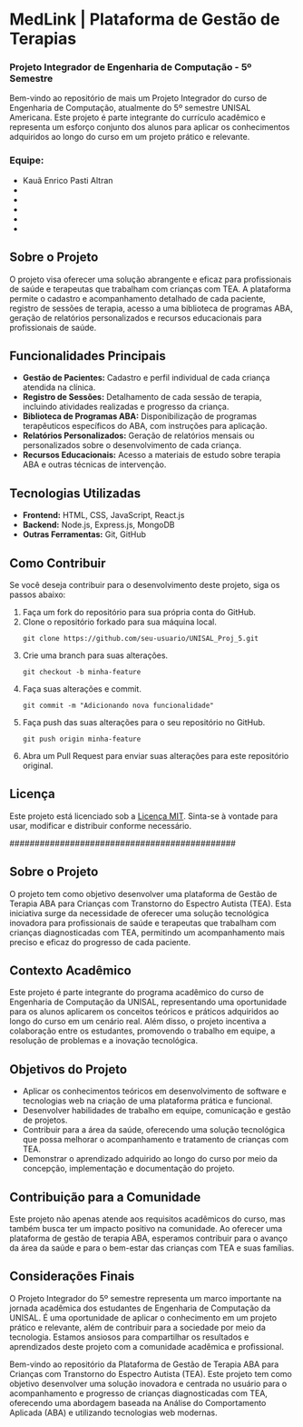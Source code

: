 # MedLink   |   Plataforma de Gestão de Terapias
### Projeto Integrador de Engenharia de Computação - 5º Semestre

Bem-vindo ao repositório de mais um Projeto Integrador do curso de Engenharia de Computação, atualmente do 5º semestre UNISAL Americana. Este projeto é parte integrante do currículo acadêmico e representa um esforço conjunto dos alunos para aplicar os conhecimentos adquiridos ao longo do curso em um projeto prático e relevante.

### Equipe:
* Kauã Enrico Pasti Altran
* 
* 
* 
* 
* 


## Sobre o Projeto

O projeto visa oferecer uma solução abrangente e eficaz para profissionais de saúde e terapeutas que trabalham com crianças com TEA. A plataforma permite o cadastro e acompanhamento detalhado de cada paciente, registro de sessões de terapia, acesso a uma biblioteca de programas ABA, geração de relatórios personalizados e recursos educacionais para profissionais de saúde.

## Funcionalidades Principais

- **Gestão de Pacientes:** Cadastro e perfil individual de cada criança atendida na clínica.
- **Registro de Sessões:** Detalhamento de cada sessão de terapia, incluindo atividades realizadas e progresso da criança.
- **Biblioteca de Programas ABA:** Disponibilização de programas terapêuticos específicos do ABA, com instruções para aplicação.
- **Relatórios Personalizados:** Geração de relatórios mensais ou personalizados sobre o desenvolvimento de cada criança.
- **Recursos Educacionais:** Acesso a materiais de estudo sobre terapia ABA e outras técnicas de intervenção.

## Tecnologias Utilizadas

- **Frontend:** HTML, CSS, JavaScript, React.js
- **Backend:** Node.js, Express.js, MongoDB
- **Outras Ferramentas:** Git, GitHub

## Como Contribuir

Se você deseja contribuir para o desenvolvimento deste projeto, siga os passos abaixo:

1. Faça um fork do repositório para sua própria conta do GitHub.
2. Clone o repositório forkado para sua máquina local.
   ```
   git clone https://github.com/seu-usuario/UNISAL_Proj_5.git
   ```
3. Crie uma branch para suas alterações.
   ```
   git checkout -b minha-feature
   ```
4. Faça suas alterações e commit.
   ```
   git commit -m "Adicionando nova funcionalidade"
   ```
5. Faça push das suas alterações para o seu repositório no GitHub.
   ```
   git push origin minha-feature
   ```
6. Abra um Pull Request para enviar suas alterações para este repositório original.

## Licença

Este projeto está licenciado sob a [Licença MIT](LICENSE). Sinta-se à vontade para usar, modificar e distribuir conforme necessário.


#############################################






## Sobre o Projeto

O projeto tem como objetivo desenvolver uma plataforma de Gestão de Terapia ABA para Crianças com Transtorno do Espectro Autista (TEA). Esta iniciativa surge da necessidade de oferecer uma solução tecnológica inovadora para profissionais de saúde e terapeutas que trabalham com crianças diagnosticadas com TEA, permitindo um acompanhamento mais preciso e eficaz do progresso de cada paciente.

## Contexto Acadêmico

Este projeto é parte integrante do programa acadêmico do curso de Engenharia de Computação da UNISAL, representando uma oportunidade para os alunos aplicarem os conceitos teóricos e práticos adquiridos ao longo do curso em um cenário real. Além disso, o projeto incentiva a colaboração entre os estudantes, promovendo o trabalho em equipe, a resolução de problemas e a inovação tecnológica.

## Objetivos do Projeto

- Aplicar os conhecimentos teóricos em desenvolvimento de software e tecnologias web na criação de uma plataforma prática e funcional.
- Desenvolver habilidades de trabalho em equipe, comunicação e gestão de projetos.
- Contribuir para a área da saúde, oferecendo uma solução tecnológica que possa melhorar o acompanhamento e tratamento de crianças com TEA.
- Demonstrar o aprendizado adquirido ao longo do curso por meio da concepção, implementação e documentação do projeto.

## Contribuição para a Comunidade

Este projeto não apenas atende aos requisitos acadêmicos do curso, mas também busca ter um impacto positivo na comunidade. Ao oferecer uma plataforma de gestão de terapia ABA, esperamos contribuir para o avanço da área da saúde e para o bem-estar das crianças com TEA e suas famílias.

## Considerações Finais

O Projeto Integrador do 5º semestre representa um marco importante na jornada acadêmica dos estudantes de Engenharia de Computação da UNISAL. É uma oportunidade de aplicar o conhecimento em um projeto prático e relevante, além de contribuir para a sociedade por meio da tecnologia. Estamos ansiosos para compartilhar os resultados e aprendizados deste projeto com a comunidade acadêmica e profissional.


Bem-vindo ao repositório da Plataforma de Gestão de Terapia ABA para Crianças com Transtorno do Espectro Autista (TEA). Este projeto tem como objetivo desenvolver uma solução inovadora e centrada no usuário para o acompanhamento e progresso de crianças diagnosticadas com TEA, oferecendo uma abordagem baseada na Análise do Comportamento Aplicada (ABA) e utilizando tecnologias web modernas.